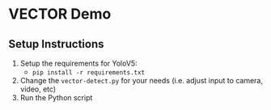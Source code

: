 # VECTOR Demo

## Setup Instructions

1. Setup the requirements for YoloV5:
    - `pip install -r requirements.txt`
2. Change the `vector-detect.py` for your needs (i.e. adjust input to camera, video, etc)
3. Run the Python script

